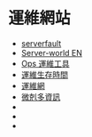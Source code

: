 # 運維網站

* [serverfault](https://serverfault.com/)
* [Server-world EN](https://www.server-world.info/en/)
* [Ops 運維工具](http://www.opstool.com/)
* [運維生存時間](http://www.ttlsa.com/)
* [運維網](http://www.yunweipai.com/)
* [微剋多資訊](https://www.microduo.tw/)
* []()
* []()
* []()